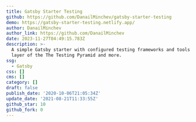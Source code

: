 ```yaml
---
title: Gatsby Starter Testing
github: https://github.com/DanailMinchev/gatsby-starter-testing
demo: https://gatsby-starter-testing.netlify.app/
author: DanailMinchev
author_link: https://github.com/DanailMinchev
date: 2023-11-27T04:49:15.783Z
description: >-
  A simple Gatsby starter with configured testing frameworks and tools for each
  layer of the The Testing Pyramid and more.
ssg:
  - Gatsby
css: []
cms: []
category: []
draft: false
publish_date: '2020-10-06T21:05:34Z'
update_date: '2021-08-21T11:33:55Z'
github_star: 10
github_fork: 0
---
```

